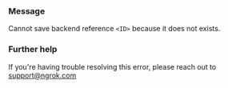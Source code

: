 
### Message
Cannot save backend reference <code>&lt;ID&gt;</code> because it does not exists.

### Further help
If you're having trouble resolving this error, please reach out to [support@ngrok.com](mailto:support@ngrok.com?subject=Help%20with%20ERR_NGROK_6501)

